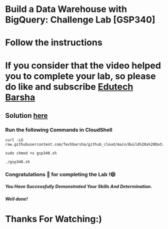 # Build a Data Warehouse with BigQuery: Challenge Lab [GSP340]
# Follow the instructions

# If you consider that the video helped you to complete your lab, so please do like and subscribe [Edutech Barsha](https://www.youtube.com/@edutechbarsha)
## Solution [here](https://youtu.be/BU8bWY6w1CM)

### Run the following Commands in CloudShell
```
curl -LO raw.githubusercontent.com/Techbarsha/github_cloud/main/Build%20a%20Data%20Warehouse%20with%20BigQuery%3A%20Challenge%20Lab/gsp340.sh

sudo chmod +x gsp340.sh

./gsp340.sh
```
### Congratulations 🎉 for completing the Lab !😄

##### *You Have Successfully Demonstrated Your Skills And Determination.*

#### *Well done!*

# Thanks For Watching:)
